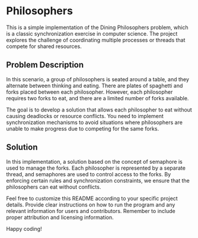 # Philosophers

This is a simple implementation of the Dining Philosophers problem, which is a classic synchronization exercise in computer science. The project explores the challenge of coordinating multiple processes or threads that compete for shared resources.

## Problem Description

In this scenario, a group of philosophers is seated around a table, and they alternate between thinking and eating. There are plates of spaghetti and forks placed between each philosopher. However, each philosopher requires two forks to eat, and there are a limited number of forks available.

The goal is to develop a solution that allows each philosopher to eat without causing deadlocks or resource conflicts. You need to implement synchronization mechanisms to avoid situations where philosophers are unable to make progress due to competing for the same forks.

## Solution

In this implementation, a solution based on the concept of semaphore is used to manage the forks. Each philosopher is represented by a separate thread, and semaphores are used to control access to the forks. By enforcing certain rules and synchronization constraints, we ensure that the philosophers can eat without conflicts.

Feel free to customize this README according to your specific project details. Provide clear instructions on how to run the program and any relevant information for users and contributors. Remember to include proper attribution and licensing information.

Happy coding!
